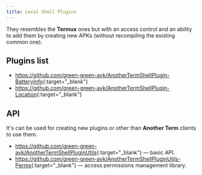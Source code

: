 ```yaml
---
title: Local Shell Plugins
---
```

They resembles the **Termux** ones but with an access control and an ability to add them by creating new APKs (without recompiling the existing common one).

## Plugins list
- <https://github.com/green-green-avk/AnotherTermShellPlugin-BatteryInfo>{:target="_blank"}
- <https://github.com/green-green-avk/AnotherTermShellPlugin-Location>{:target="_blank"}

## API
It's can be used for creating new plugins or other than **Another Term** clients to use them.

* <https://github.com/green-green-avk/AnotherTermShellPluginUtils>{:target="_blank"} &#x2014; basic API.
* <https://github.com/green-green-avk/AnotherTermShellPluginUtils-Perms>{:target="_blank"} &#x2014; access permissions management library.
